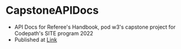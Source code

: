 # CapstoneAPIDocs

* API Docs for Referee's Handbook, pod w3's capstone project for Codepath's SITE program 2022
* Published at [Link](https://aileen-ji.github.io/CapstoneAPIDocs/)
